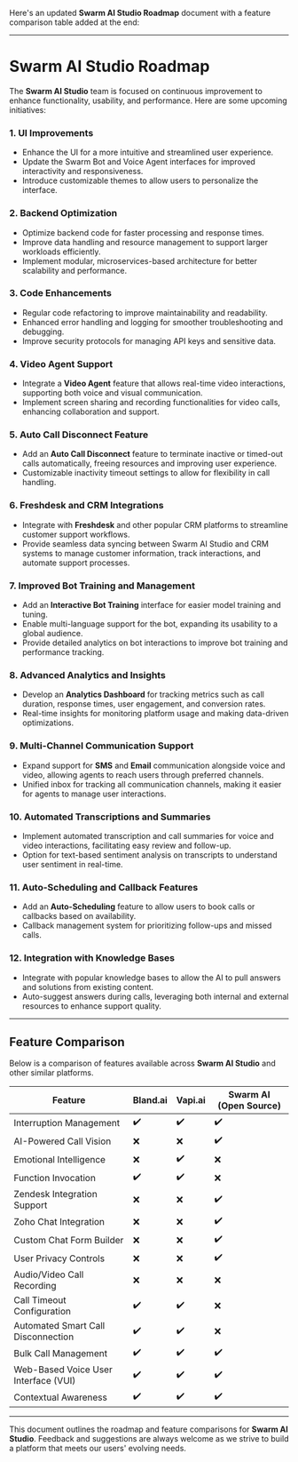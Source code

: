 Here's an updated **Swarm AI Studio Roadmap** document with a feature comparison table added at the end:

---

# Swarm AI Studio Roadmap

The **Swarm AI Studio** team is focused on continuous improvement to enhance functionality, usability, and performance. Here are some upcoming initiatives:

### 1. UI Improvements
- Enhance the UI for a more intuitive and streamlined user experience.
- Update the Swarm Bot and Voice Agent interfaces for improved interactivity and responsiveness.
- Introduce customizable themes to allow users to personalize the interface.

### 2. Backend Optimization
- Optimize backend code for faster processing and response times.
- Improve data handling and resource management to support larger workloads efficiently.
- Implement modular, microservices-based architecture for better scalability and performance.

### 3. Code Enhancements
- Regular code refactoring to improve maintainability and readability.
- Enhanced error handling and logging for smoother troubleshooting and debugging.
- Improve security protocols for managing API keys and sensitive data.

### 4. Video Agent Support
- Integrate a **Video Agent** feature that allows real-time video interactions, supporting both voice and visual communication.
- Implement screen sharing and recording functionalities for video calls, enhancing collaboration and support.

### 5. Auto Call Disconnect Feature
- Add an **Auto Call Disconnect** feature to terminate inactive or timed-out calls automatically, freeing resources and improving user experience.
- Customizable inactivity timeout settings to allow for flexibility in call handling.

### 6. Freshdesk and CRM Integrations
- Integrate with **Freshdesk** and other popular CRM platforms to streamline customer support workflows.
- Provide seamless data syncing between Swarm AI Studio and CRM systems to manage customer information, track interactions, and automate support processes.

### 7. Improved Bot Training and Management
- Add an **Interactive Bot Training** interface for easier model training and tuning.
- Enable multi-language support for the bot, expanding its usability to a global audience.
- Provide detailed analytics on bot interactions to improve bot training and performance tracking.

### 8. Advanced Analytics and Insights
- Develop an **Analytics Dashboard** for tracking metrics such as call duration, response times, user engagement, and conversion rates.
- Real-time insights for monitoring platform usage and making data-driven optimizations.

### 9. Multi-Channel Communication Support
- Expand support for **SMS** and **Email** communication alongside voice and video, allowing agents to reach users through preferred channels.
- Unified inbox for tracking all communication channels, making it easier for agents to manage user interactions.

### 10. Automated Transcriptions and Summaries
- Implement automated transcription and call summaries for voice and video interactions, facilitating easy review and follow-up.
- Option for text-based sentiment analysis on transcripts to understand user sentiment in real-time.

### 11. Auto-Scheduling and Callback Features
- Add an **Auto-Scheduling** feature to allow users to book calls or callbacks based on availability.
- Callback management system for prioritizing follow-ups and missed calls.

### 12. Integration with Knowledge Bases
- Integrate with popular knowledge bases to allow the AI to pull answers and solutions from existing content.
- Auto-suggest answers during calls, leveraging both internal and external resources to enhance support quality.

---

## Feature Comparison

Below is a comparison of features available across **Swarm AI Studio** and other similar platforms.

| Feature                           | Bland.ai | Vapi.ai | Swarm AI (Open Source) |
|-----------------------------------|----------|---------|-------------------------|
| Interruption Management           | ✔️       | ✔️      | ✔️                      |
| AI-Powered Call Vision            | ❌       | ❌      | ✔️                      |
| Emotional Intelligence            | ❌       | ✔️      | ❌                      |
| Function Invocation               | ✔️       | ✔️      | ❌                      |
| Zendesk Integration Support       | ❌       | ❌      | ✔️                      |
| Zoho Chat Integration             | ❌       | ❌      | ✔️                      |
| Custom Chat Form Builder          | ❌       | ❌      | ✔️                      |
| User Privacy Controls             | ❌       | ❌      | ✔️                      |
| Audio/Video Call Recording        | ❌       | ❌      | ❌                      |
| Call Timeout Configuration        | ✔️       | ✔️      | ❌                      |
| Automated Smart Call Disconnection| ✔️       | ✔️      | ❌                      |
| Bulk Call Management              | ✔️       | ✔️      | ✔️                      |
| Web-Based Voice User Interface (VUI) | ✔️    | ✔️      | ✔️                      |
| Contextual Awareness              | ✔️       | ✔️      | ✔️                      |

---

This document outlines the roadmap and feature comparisons for **Swarm AI Studio**. Feedback and suggestions are always welcome as we strive to build a platform that meets our users' evolving needs.